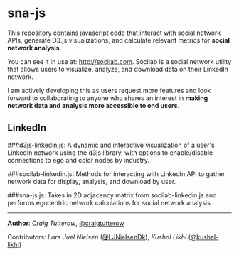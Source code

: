 sna-js
======

This repository contains javascript code that interact with social network APIs, generate D3.js visualizations, and calculate relevant metrics for **social network analysis**. 

You can see it in use at: http://socilab.com. Socilab is a social network utility that allows users to visualize, analyze, and download data on their LinkedIn network.

I am actively developing this as users request more features and look forward to collaborating to anyone who shares an interest in **making network data and analysis more accessible to end users**.

LinkedIn
------
###d3js-linkedin.js:
A dynamic and interactive visualization of a user's LinkedIn network using the d3js library, with options to enable/disable connections to ego and color nodes by industry.

###socilab-linkedin.js:
Methods for interacting with LinkedIn API to gather network data for display, analysis, and download by user.

###sna-js.js:
Takes in 2D adjacency matrix from socilab-linkedin.js and performs egocentric network calculations for social network analysis.


----
**Author**: *Craig Tutterow*, [@craigtutterow](https://github.com/craigtutterow)

Contributors: *Lars Juel Nielsen* ([@LJNielsenDk](https://github.com/LJNielsenDk)), *Kushal Likhi* ([@kushal-likhi](https://github.com/kushal-likhi)) 
